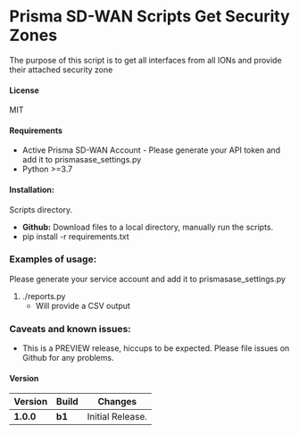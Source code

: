 # Prisma SD-WAN Scripts Get Security Zones
The purpose of this script is to get all interfaces from all IONs and provide their attached security zone

#### License
MIT

#### Requirements
* Active Prisma SD-WAN Account - Please generate your API token and add it to prismasase_settings.py
* Python >=3.7

#### Installation:
 Scripts directory. 
 - **Github:** Download files to a local directory, manually run the scripts. 
 - pip install -r requirements.txt

### Examples of usage:
 Please generate your service account and add it to prismasase_settings.py

 1. ./reports.py
      - Will provide a CSV output
 

### Caveats and known issues:
 - This is a PREVIEW release, hiccups to be expected. Please file issues on Github for any problems.

#### Version
| Version | Build | Changes |
| ------- | ----- | ------- |
| **1.0.0** | **b1** | Initial Release. |
